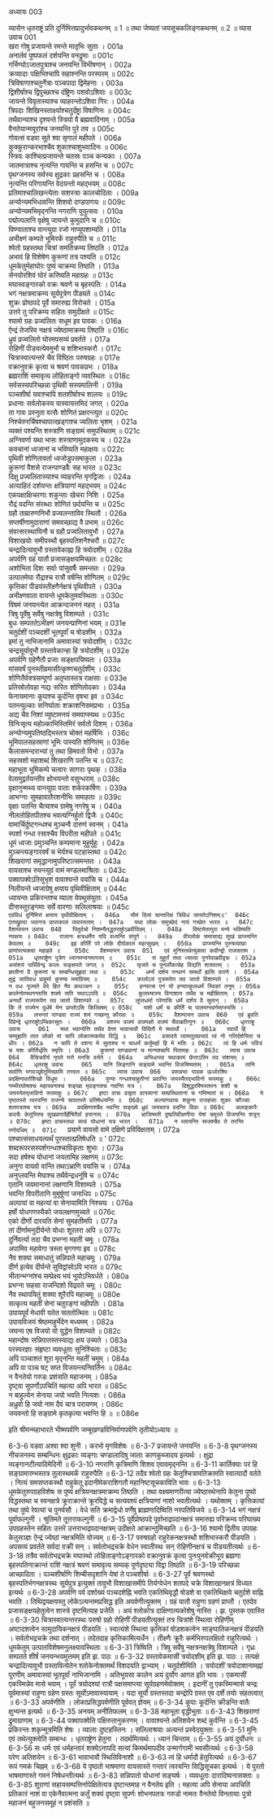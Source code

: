 अध्यायः 003

व्यासेन धृतराष्ट्रं प्रति दुर्निमित्तप्रादुर्भावकथनम् ॥ 1 ॥ तथा जेष्यतां जयसूचकलिङ्गकथनम् ॥ 2 ॥
व्यास उवाच 	001  
खरा गोषु प्रजायन्ते रमन्ते मातृभिः सुताः ।	001a  
अनार्तवं पुष्पफलं दर्शयन्ति वनद्रुमाः ॥	001c  
गर्भिण्योऽजातपुत्राश्च जनयन्ति विभीषणान् ।	002a  
क्रव्यादाः पक्षिभिश्चापि सहाश्नन्ति परस्परम् ॥	002c  
त्रिविषाणाश्चतुर्नेत्राः पञ्चपादा द्विमेहनाः ।	003a  
द्विशीर्षाश्च द्विपुच्छाश्च दंष्ट्रिणः पशवोऽशिवाः ॥	003c  
जायन्ते विवृतास्याश्च व्याहरन्तोऽशिवा गिरः ।	004a  
त्रिपदाः शिखिनस्तार्क्ष्याश्चतुर्दंष्ट्रा विषाणिनः ॥	004c  
तथैवान्याश्च दृश्यन्ते स्त्रियो वै ब्रह्मवादिनाम् ।	005a  
वैनतेयान्मयूरांश्च जनयन्ति पुरे तव ॥	005c  
गोवत्सं वडवा सूते श्वा सृगालं महीपते ।	006a  
कुक्कुरान्करभाश्चैव शुकाश्चाशुभवादिनः ॥	006c  
स्त्रियः काश्चित्प्रजायन्ते चतस्रः पञ्च कन्यकाः ।	007a  
जातमात्राश्च नृत्यन्ति गायन्ति च हसन्ति च ॥	007c  
पृथग्जनस्य सर्वस्य क्षुद्रकाः प्रहसन्ति च ।	008a  
नृत्यन्ति परिगायन्ति वेदयन्तो महद्भयम् ॥	008c  
प्रतिमाश्चालिखन्त्येताः सशस्त्राः कालचोदिताः ।	009a  
अन्योन्यमभिधावन्ति शिशवो दण्डपाणयः ॥	009c  
अन्योन्यमभिमृद्नन्ति नगराणि युयुत्सवः ।	010a  
पद्मोत्पलानि वृक्षेषु जायन्ते कुमुदानि च ॥	010c  
विष्ग्वाताश्च वान्त्युग्रा रजो नाप्युपशाम्यति ।	011a  
अभीक्ष्णं कम्पते भूमिरर्कं राहुरुपैति च ॥	011c  
श्वेतो ग्रहस्तथा चित्रां समतिक्रम्य तिष्ठति ।	012a  
अभावं हि विशेषेण कुरूणां तत्र पश्यति ॥	012c  
धूमकेतुर्महाघोरः पुष्यं चाक्रम्य तिष्ठति ।	013a  
सेनयोरशिवं घोरं करिष्यति महाग्रहः ॥	013c  
मघास्वङ्गारको वक्रः श्रवणे च बृहस्पतिः ।	014a  
भगं नक्षत्रमाक्रम्य सूर्यपुत्रेण पीड्यते ॥	014c  
शुक्रः प्रोष्ठपदे पूर्वे समारुह्य विरोचते ।	015a  
उत्तरे तु परिक्रम्य सहितः समुदीक्षते ॥	015c  
श्यामो ग्रहः प्रज्वलितः सधूम इव पावकः ।	016a  
ऐन्द्रं तेजस्वि नक्षत्रं ज्येष्ठामाक्रम्य तिष्ठति ॥	016c  
ध्रुवं प्रज्वलितो घोरमपसव्यं प्रवर्तते ।	017a  
रोहिणीं पीडयत्येवमुभौ च शशिभास्करौ ।	017c  
चित्रास्वात्यन्तरे चैव विष्ठितः परुषग्रहः ॥	017e  
वक्रानुवक्रं कृत्वा च श्रवणं पावकप्रभः ।	018a  
ब्रह्मराशिं समावृत्य लोहिताङ्गो व्यवस्थितः ॥	018c  
सर्वसस्यपरिच्छन्ना पृथिवी सस्यमालिनी ।	019a  
पञ्चशीर्षा यवाश्चापि शतशीर्षाश्च शालयः ॥	019c  
प्रधानाः सर्वलोकस्य यास्वायत्तमिदं जगत् ।	020a  
ता गावः प्रस्नुता वत्सैः शोणितं प्रक्षरन्त्युत ॥	020c  
निश्चेरुरर्चिषश्चापात्खड्गाश्च ज्वलिता भृशम् ।	021a  
व्यक्तं पश्यन्ति शस्त्राणि सङ्ग्रामं समुपस्थितम् ॥	021c  
अग्निवर्णा यथा भासः शस्त्राणामुदकस्य च ।	022a  
कवचानां ध्वजानां च भविष्यति महाक्षयः ॥	022c  
पृथिवी शोणितावर्ता ध्वजोडुपसमाकुला ।	023a  
कुरूणां वैशसे राजन्पाण्डवैः सह भारत ॥	023c  
दिक्षु प्रज्वलितास्याश्च व्याहरन्ति मृगद्विजाः ।	024a  
अत्याहितं दर्शयन्तः क्षत्रियाणां महद्भयम् ॥	024c  
एकपक्षाक्षिचरणाः शकुन्ताः खेचरा निशि ।	025a  
रौद्रं वदन्ति संरब्धाः शोणितं छर्दयन्ति च ॥	025c  
ग्रहौ ताम्रारुणनिभौ प्रज्वलन्ताविव स्थितौ ।	026a  
सप्तर्षीणामुदाराणां समवच्छाद्य वै प्रभाम् ॥	026c  
संवत्सरस्थायिनौ च ग्रहौ प्रज्वलितावुभौ ।	027a  
विशाखयोः समीपस्थौ बृहस्पतिशनैश्चरौ ॥	027c  
चन्द्रादित्यावुभौ ग्रस्तावेकाह्ना हि त्रयोदशीम् ।	028a  
अपर्वणि ग्रहं यातौ प्रजासङ्क्षयमिच्छतः ॥	028c  
अशोभिता दिशः सर्वाः पांसुवर्षैः समन्ततः ।	029a  
उत्पातमेघा रौद्राश्च रात्रौ वर्षन्ति शोणितम् ॥	029c  
कृत्तिकां पीडयंस्तीक्ष्णैर्नक्षत्रं पृथिवीपते ।	030a  
अभीक्ष्णवाता वायन्ते धूमकेतुमवस्थिताः ॥	030c  
विषमं जनयन्त्येत आक्रन्दजननं महत् ।	031a  
त्रिषु पूर्वेषु सर्वेषु नक्षत्रेषु विशाम्पते ।	031c  
बुधः सम्पततेऽभीक्ष्णं जनयन्प्राणिनां भयम् ॥	031e  
चतुर्दशीं पञ्चदशीं भूतपूर्वां च षोडशीम् ।	032a  
इमां तु नाभिजानामि अमावास्यां त्रयोदशीम् ।	032c  
चन्द्रसूर्यावुभौ ग्रस्तावेकान्हा हि त्रयोदशीम् ॥	032e  
अपर्वणि ग्रहेणैतौ प्रजाः सङ्क्षपयिष्यतः ।	033a  
मांसवर्षं पुनस्तीव्रमासीत्कृष्णचतुर्दशीम् ।	033c  
शोणितैर्वक्त्रसम्पूर्णा अतृप्तास्तत्र राक्षसाः ॥	033e  
प्रतिस्रोतोवहा नद्यः सरितः शोणितोदकाः ।	034a  
फेनायमानाः कूपाश्च कूर्दन्ति वृषभा इव ॥	034c  
पतन्त्युल्काः सनिर्घाताः शक्राशनिसमप्रभाः ।	035a  
अद्य चैव निशां व्युष्टामनयं समवाप्स्यथ ॥	035c  
विनिःसृत्य महोल्काभिस्तिमिरं सर्वतो दिशम् ।	036a  
अन्योन्यमुपतिष्ठद्भिस्तत्र चोक्तं महर्षिभिः ।	036c  
भूमिपालसहस्राणां भूमिः पास्यति शोणितम् ॥	036e  
कैलासमन्दराभ्यां तु तथा हिमवतो विभो ।	037a  
सहस्रशो महाशब्दं शिखराणि पतन्ति च ॥	037c  
महाभूता भूमिकम्पे चत्वारः सागराः पृथक् ।	038a  
वेलामुद्वर्तयन्तीव क्षोभयन्तो वसुन्धराम् ॥	038c  
वृक्षानुन्मथ्य वान्त्युग्रा वाताः शर्करकर्षिणः ।	039a  
आभग्नाः सुमहावातैरशनीभिः समाहताः ॥	039c  
वृक्षाः पतन्ति चैत्याश्च ग्रामेषु नगरेषु च ।	040a  
नीललोहितपीतश्च भवत्यग्निर्हुतो द्विजैः ॥	040c  
वामार्चिर्दुष्टगन्धश्च मुञ्चन्वै दारुणं स्वनम् ।	041a  
स्पर्शा गन्धा रसाश्चैव विपरीता महीपते ॥	041c  
धूमं ध्वजाः प्रमुञ्चन्ति कम्पमाना मुहुर्मुहुः ।	042a  
मुञ्चन्त्यङ्गारवर्षं च भेर्यश्च पटहास्तथा ॥	042c  
शिखराणां समृद्धानामुपरिष्टात्समन्ततः ।	043a  
वायसाश्च रुवन्त्युग्रं वामं मण्डलमाश्रिताः ॥	043c  
पक्वापक्वेऽतिसुभृशं वावाश्यन्ते वयांसि च ।	044a  
निलीयन्ते ध्वजाग्रेषु क्षयाय पृथिवीक्षिताम् ॥	044c  
ध्यायन्तः प्रकिरन्तश्च व्याला वेपथुसंयुताः ।	045a  
दीनास्तुरङ्गमाः सर्वे वारणाः सलिलाश्रयाः ॥	045c  
`एवंविधं दुर्निमित्तं क्षयाय पृथीवीक्षिताम् ।	046a  
भौमं दिव्यं चान्तरिक्षं त्रिविधं जायतेऽनिशम्॥'	046c  
एतच्छ्रुत्वा भवानत्र प्राप्तकालं व्यवस्यताम् ।	047a  
यथा लोकः समुच्छेदं नायं गच्छेत भारत ॥	047c  
वैशम्पायन उवाच 	048  
पितुर्वचो निशम्यैतद्धृतराष्ट्रोऽब्रवीदिदम् ।	048a  
दिष्टमेतत्पुरा मन्ये भविष्यति नरक्षयः ॥	048c  
राजानः क्षत्रधर्मेण यदि वध्यन्ति संयुगे ।	049a  
वीरलोकं समासाद्य सुखं प्राप्स्यन्ति केवलम् ॥	049c  
इह कीर्तिं परे लोके दीर्घकालं महत्सुखम् ।	050a  
प्राप्स्यन्ति पुरुषव्याघ्राः प्राणांस्त्यक्त्वा महाहवे ॥	050c  
वैशम्पायन उवाच 	051  
एवं मुनिस्तथेत्युक्त्वा कवीन्द्रो राजसत्तम ।	051a  
धृतराष्ट्रेण पुत्रेण ध्यानमन्वगमत्परम् ॥	051c  
स मुहूर्तं तथा ध्यात्वा पुनरेवाब्रवीद्वचः ।	052a  
असंशयं पार्थिवेन्द्र कालः सङ्क्षयते जगत् ॥	052c  
सृजते च पुनर्लोकान्नेह विद्यति शाश्वतम् ।	053a  
ज्ञातीनां वै कुरूणां च सम्बन्धिसुहृदां तथा ॥	053c  
धर्म्यं दर्शय पन्थानं समर्थो ह्यसि वारणे ।	054a  
क्षुद्रं जातिवधं प्राहुर्मा कुरुष्व ममाप्रियम् ॥	054c  
कालोऽयं पुत्ररूपेण तव जातो विशाम्पते ।	055a  
न वधः पूज्यते वेदे हितं नैव कथञ्चन ॥	055c  
हन्यात्स एनं यो हन्यात्कुलधर्मं स्विकां तनुम् ।	056a  
कालेनोत्पथगन्तासि शक्ये सति यथाऽऽपदि ॥	056c  
कुलस्यास्य विनाशाय तथैव च महीक्षिताम् ।	057a  
अनर्थो राज्यरूपेण तव जातो विशाम्पते ॥	057c  
लुप्तधर्मा परेणासि धर्मं दर्शय वै सुतान् ।	058a  
किं ते राज्येन दुर्धर्ष येन प्राप्तोऽसि किल्विषम् ॥	058c  
यशो धर्मं च कीर्तिं च पालयन्स्वर्गमाप्स्यसि ।	059a  
लभन्तां पाण्डवा राज्यं शमं गच्छन्तु कौरवाः ॥	059c  
वैशम्पायन उवाच 	060  
एवं ब्रुवति विप्रेन्द्रे धृतराष्ट्रोऽम्बिकासुतः ।	060a  
प्रशस्य वाक्यं वाक्यज्ञो वाक्यं चैवाब्रवीत्पुनः ॥	060c  
धृतराष्ट्र उवाच 	061  
यथा भवान्वेत्ति तथैव वेत्ता भावाभावौ विदितौ मे यथार्थौ ।	061a  
स्वार्थे हि सम्मुह्यति तात लोको मां चापि लोकात्मकमेव विद्धि ॥	061c  
प्रसादये त्वामतुलप्रभावं त्वं नो गतिर्दर्शयिता च धीरः ।	062a  
न चापि ते वशगा मे सुताश्च न चाधर्मं कर्तुमर्हा हि मे मतिः ॥	062c  
त्वं हि धर्मः पवित्रं च यशः कीर्तिर्धृतिः स्मृतिः ।	06a3  
कुरूणां पाण्डवानां च मान्यश्चापि पितामहः ॥	063c  
व्यास उवाच 	064  
वैचित्रवीर्य नृपते यत्ते मनसि वर्तते ।	064a  
अभिधत्स्व यथाकामं छेत्ताऽस्मि तव संशयम् ॥	064c  
धृतराष्ट्र उवाच 	065  
यानि लिङ्गानि सङ्ग्रामे भवन्ति विजयिष्यताम् ।	065a  
तानि सर्वाणि भगवञ्छ्रोतुमिच्छामि तत्त्वतः ॥	065c  
व्यास उवाच 	066  
प्रसन्नभाः पावक ऊर्ध्वरश्मिः प्रदक्षिणावर्तशिखो विधूमः ।	066a  
पुण्या गन्धाश्चाहुतीनां प्रवान्ति जयस्यैतद्भाविनो रूपमाहुः ॥	066c  
गम्भीरघोषाश्च महास्वनाश्च शङ्खा मृदङ्गाश्च नदन्ति यत्र ।	067a  
विशुद्धरश्मिस्तपनः शशी च जयस्येतद्भाविनो रूपमाहुः ॥	067c  
इष्टा वाचः प्रसृता वायसानां सम्प्रस्थितानां च गमिष्यतां च ।	068a  
ये पृष्ठतस्ते त्वरयन्ति राजन्ये चाग्रतस्ते प्रतिषेधयन्ति ॥	068c  
कल्याणवाचः शकुना राजहंसाः शुकाः क्रौञ्चाः शतपत्राश्च यत्र ।	069a  
प्रदक्षिणाश्चैव भवन्ति सङ्ख्ये ध्रुवं जयस्तत्र वदन्ति विप्राः ॥	069c  
अलङ्कारैः कवचैः केतुभिश्च सुखप्रणादैर्हेषितैर्वा हयानाम् ।	070a  
भ्राजिष्मती दुष्प्रतिवीक्षणीया येषां चमूस्ते विजयन्ति शत्रून् ॥	070c  
हृष्टा वाचस्तथा सत्वं योधानां यत्र भारत ।	071a  
न म्लायन्ति स्रजश्चैव ते तरन्ति रणोदधिम् ॥	071c  
`प्रयाणे वायसो वामे दक्षिणे प्रविविक्षताम् ।	072a  
पश्चात्संसाधयत्यर्थं पुरस्तात्प्रतिषेधति ॥ '	072c  
शब्दरूपरसस्पर्शगन्धाश्चाविकृताः शुभाः ।	073a  
सदा हर्षश्च योधानां जयतामिह लक्षणम् ॥	073c  
अनुगा वायवो वान्ति तथाऽभ्राणि वयांसि च ।	074a  
अनुप्लवन्ति मेघाश्च तथैवेन्द्रधनूंषि च ॥	074c  
एतानि जयमानानां लक्षणानि विशाम्पते ।	075a  
भवन्ति विपरीतानि मुमूर्षूणां जनाधिप ॥	075c  
अल्पायां वा महत्यां वा सेनायामिति निश्चयः ।	076a  
हर्षो योधगणस्यैको जयलक्षणमुच्यते ॥	076c  
एको दीर्णो दारयति सेनां सुमहतीमपि ।	077a  
तां दीर्णामनुदीर्यन्ते योधाः शूरतरा अपि ॥	077c  
दुर्निवर्त्या तदा चैव प्रभग्ना महती चमूः ।	078a  
अपामिव महावेगा त्रस्ता मृगगणा इव ॥	078c  
नैव शक्या समाधातुं सन्निपाते महाचमूः ।	079a  
दीर्ण इत्येव दीर्यन्ते सुविद्वांसोऽपि भारत ॥	079c  
भीतान्भग्नांश्च सम्प्रेक्ष्य भयं भूयोऽभिवर्धते ।	080a  
प्रभग्ना सहसा राजन्दिशो विद्रवते चमूः ।	080c  
नैव स्थापयितुं शक्या शूरैरपि महाचमूः ॥	080e  
सत्कृत्य महतीं सेनां चतुरङ्गां महीपतिः ।	081a  
उपायपूर्वं मेधावी यतेत सततोत्थितः ॥	081c  
उपायविजयं श्रेष्ठमाहुर्भेदेन मध्यमम् ।	082a  
जघन्य एष विजयो यो युद्धेन विशाम्पते ॥	082c  
महान्दोषः सन्निपातस्तस्याद्यः क्षय उच्यते ।	083a  
परस्परज्ञाः संहृष्टा व्यवधूताः सुनिश्चिताः ॥	083c  
अपि पञ्चाशतं शूरा मृद्नन्ति महतीं चमूम् ।	084a  
अपि वा पञ्च षट् सप्त विजयन्त्यनिवर्तिनः ॥	084c  
न वैनतेयो गरुडः प्रशंसति महाजनम् ।	085a  
दृष्ट्वा सुपर्णोऽपचितिं महत्या अपि भारत ॥	085c  
न बाहुल्येन सेनाया जयो भवति नित्यशः ।	086a  
अध्रुवो हि जयो नाम दैवं चात्र परायणम् ।	086c  
जयवन्तो हि सङ्ग्रामे कृतकृत्या भवन्ति हि ॥ ॥	086e  

इति श्रीमन्महाभारते भीष्मपर्वणि जम्बूखण्डविनिर्माणपर्वणि तृतीयोऽध्यायः ॥

6-3-6 वडवा अश्वा श्वा शुनी । करभो मृगविशेषः ॥ 6-3-7 प्रजायन्ते जनयन्ति ॥ 6-3-8 पृथग्जनस्य नीचजनस्य सम्बन्धिनः क्षुद्रकाः व्यङ्गाः चण्डालादिषु जाताः काणकुब्जादय इत्यर्थः । क्षुद्रा व्यङ्गानटीत्यादिमेदिनी ॥ 6-3-10 नगराणि कृत्रिमाणि शिशव एवावमृद्नन्ति ॥ 6-3-11 कार्तिक्याः परं हि सङ्ग्रामारम्भस्तत्र तुलास्थमर्कं राहुरुपैति ॥ 6-3-12 तदैव श्वेतो ग्रहः केतुश्चित्रामतिक्रामति स्वात्यादौ वर्तते । नित्यं समसप्तकस्थौ राहुकेतू इदानीमेकराशिगतौ महानिष्टसूचकाविति भावः ॥ 6-3-13 धूमकेतुरुपग्रहविशेषः स पुष्यं क्षत्रियनक्षत्रमाक्रम्य तिष्ठति । तथा वक्ष्यमाणरीत्या ज्येष्ठास्थेनापि केतुना पुष्यो विद्धस्तथा च स्वनक्षत्रे क्रूराक्रान्ते क्रूरविद्धे च सत्यवश्यं क्षत्रियाणां नाशो भवतीत्यर्थः । यथोक्तम् । कृत्तिकायां तथा पुष्पे रेवत्यां च पुनर्वसौ । वेधे सति क्रमाद्वेधो वर्णेषु ब्राह्मणादिष्विति नरपतिविजये ॥ 6-3-14 भगं नक्षत्रं पूर्वाफल्गुनी । श्रुतिमते तूत्तराफल्गुनी ॥ 6-3-15 पूर्वेप्रोष्ठपदे पूर्वाभाद्रपदानक्षत्रं समारुह्य परिक्रम्य परिघाख्य उपग्रहस्तेन सहितः उत्तरे उत्तराभाद्रपदानक्षत्रम् उदीक्षते आक्रान्तुमिच्छति ॥ 6-3-16 श्यामो द्वितीय उपग्रहः केतुसञ्ज्ञः ऐन्द्रं ज्येष्ठां नक्षत्रमिति योज्यम् ॥ 6-3-17 परुषग्रहो राहुरेकनक्षत्रस्थौ शशिभास्करौ पीडयति । अपसव्यं प्रवर्तते सर्वदा वक्री सन् । सर्वतोभद्रचक्रे वेधेन स्वातीस्थः सन् रोहिणीनक्षत्रं च पीडयतीत्यर्थः ॥ 6-3-18 तत्रैव सर्वतोभद्रचक्रे मघास्थो लोहिताङ्गोऽङ्गारको वक्रानुवक्रं कृत्वा पुनःपुनर्वक्रीभूय ब्रह्मणा बृहस्पतिनाक्रान्तं राशिं नक्षत्रं श्रवणं समावृत्य सम्यक् पूर्णदृष्ट्या विद्वा तिष्ठति ॥ 6-3-19 परिच्छन्ना आच्छादिता । पञ्चशीर्षाणि शिम्बीसदृशानि येषां ते पञ्चशीर्षाः ॥ 6-3-27 पूर्वं श्रवणस्थो बृहस्पतिर्भगनक्षत्रस्थः सूर्यपुत्र इत्युक्तं तावुभौ विशाखासमीपे तिर्यग्वेधेन शतपदे चक्रे विशाखानक्षत्रं विध्यत इत्यर्थः ॥ 6-3-28 अपर्वणि पर्व दर्शाख्यं पञ्चदशेह्नि भवति एकतिथिवृद्धौ षोडशे वा एकतिथिक्षये चतुर्दशे वाह्नि भवति । तिथिद्वयक्षयस्तु लोकेऽत्यन्तमप्रसिद्ध इति अपर्वणीत्युक्तम् । ग्रहं यातौ राहुणा ग्रहणं प्राप्तौ । एतदेव प्रजासङ्क्षयहेतुत्वेन शास्त्रे दृष्टमित्याह प्रजेति । अयं श्लोकोत्र दाक्षिणात्यकोशेषु नास्ति । झ. पुस्तक एवास्ति ॥ 6-3-30 चित्रास्वात्यन्तरस्थः परुषो ग्रहो रोहिणीं पीडयतीत्युक्तं तत्र चित्रांशे स्थित्वा रोहिणीम् अष्टादशत्वेन सामुदायिकनक्षत्रं पीडयति । स्वात्यंशे स्थित्वा कृत्तिकां षोडशकत्वेन साङ्घातिकनक्षत्रं पीडयति । सर्वतोभद्रचक्रे तथा दर्शनात्  । तदेतदाह कृत्तिकामित्यर्धेन । तीक्ष्णैः क्रूरैः कर्मभिरुपलक्षितो राहुरित्यर्थः । धूमकेतुम् उत्पातविशेषमनुलक्ष्यावस्थिताः ॥ 6-3-31 त्रिष्विति । त्रिषु सर्वेषु नक्षत्रनक्षत्रेषु विशाम्पते । गृध्रः सम्पतते शीर्षं जनयन्भयमुत्तमम् इति झ. पाठः ॥ 6-3-32 ग्रस्तावेकमासीं त्रयोदशीम् इति झ. पाठः । तत्पक्षे चन्द्रादित्यावुभौ ग्रस्तावित्येतेन श्लोकेनोक्तमर्थं विशदयति द्वाभ्याम् । चतुर्दशीमिति । त्रयोदशीं त्रयोदाशानामह्नां पूरणीम् अमावास्यां भूतपूर्वां नाभिजानामि । अतिभूयसा कालेन अयं दुर्योग आगत इति भावः । एकमासीं एकस्मिन्नेव मासे भवाम् । पूर्वं त्रयोदश्यां रात्रौ पक्षसमाप्त्या सूर्यग्रहणमेवोक्तम् । इदानीं तु एकस्मिन्मासे चन्द्रः पूर्वमास्यां राहुणा ग्रहेण ग्रस्तः सूर्योऽमावास्यायाम् । यदा सूर्यो ग्रस्तस्तदा चन्द्रोपि ग्रस्त एव दर्शे तयोः संहतत्वात् ॥ 6-3-33 अपर्वणीति । लोकाप्रसिद्धपर्वणीति पूर्ववत् ज्ञेयम् ॥ 6-3-34 कूपाः कूर्दन्ति क्रीडन्ति वातैः क्षुभ्यन्त इत्यर्थः ॥ 6-3-35 अनयम् अनीतिफलम् ॥ 6-3-38 महाभूता वृद्धीभूताः ॥ 6-3-43 शिखराणां द्रुमाग्राणाम् ॥ 6-3-44 पक्वापक्वेति पक्षिरुतानुकरणम् । वावाश्यन्ते अतिशयेन शब्दं कुर्वन्ति ॥ 6-3-45 प्रकिरन्तः शकृन्मूत्रमिति शेषः । व्यालाः दुष्टहस्तिनः । सलिलाश्रयाः अत्यन्तं प्रस्वेदयुक्ताः ॥ 6-3-51 मुनिः एवं तथेत्युक्त्वेति सम्बन्धः । धृतराष्ट्रेण हेतुना । तदर्थमित्यर्थः । ध्यानं चिन्ताम् ॥ 6-3-55 अयं दुर्योधनः ॥ 6-3-56 सः धर्मः एवं धर्महन्तारं शक्येऽनापदि सत्यां किमर्थमापदीव उन्मार्गगामी भवसीत्यर्थः ॥ 6-3-58 परेण अतिशयेन ॥ 6-3-61 भावाभावौ स्थितिविनाशौ ॥ 6-3-63 त्वं हि धर्मादौ हेतुरित्यर्थः ॥ 6-3-67 रूपं गमकं चिह्नम् ॥ 6-3-68 ये पृष्ठतो भाषमाणा वायसास्ते गन्तारं त्वरयन्ति सिद्धिसूचका इत्यर्थः । ये पुरतो भाषमाणास्ते गमनं निषेधन्तीत्यर्थः ॥ 6-3-83 सन्निपातो योधानां सङ्घर्षः । व्यवधूताः दारादिष्वनासक्ताः ॥ 6-3-85 शूराणां सहायसम्पत्तिर्नापेक्षितेत्यत्र दृष्टान्तमाह न वैनतेय इति । महत्या अपि सेनाया अपचितिं प्रतिकारं नाशं वा एकेनैवात्मना कर्तुं शक्यं दृष्ट्वा सुपर्णः शोभनपतत्रः गरुडो नामतः वैनतेयो विनतायाः पुत्रो महाजनं बहुजनसमूहं न प्रशंसति ॥
